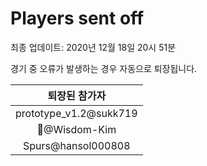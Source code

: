 # Players sent off
최종 업데이트: 2020년 12월 18일 20시 51분


경기 중 오류가 발생하는 경우 자동으로 퇴장됩니다.


| 퇴장된 참가자 |
|:---:|
| prototype_v1.2@sukk719 |
| 🤦‍@Wisdom-Kim |
| Spurs@hansol000808 |